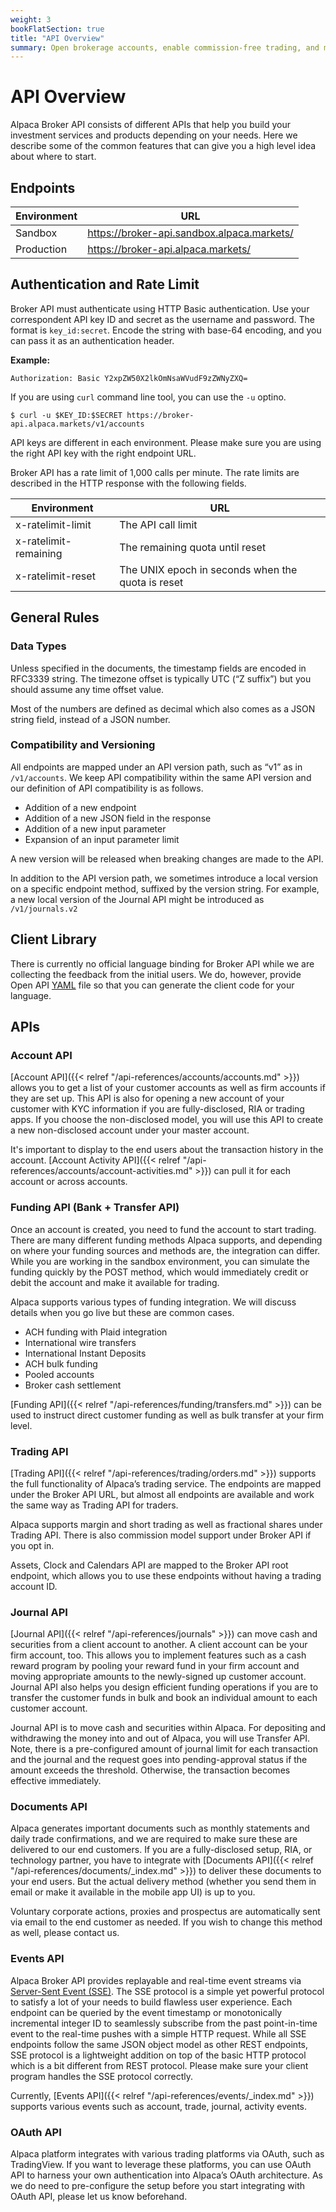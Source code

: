 ```yaml
---
weight: 3
bookFlatSection: true
title: "API Overview"
summary: Open brokerage accounts, enable commission-free trading, and manage the ongoing user experience with Alpaca Broker API
---
```


# API Overview

Alpaca Broker API consists of different APIs that help you build your investment services and products depending on your needs. Here we describe some of the common features that can give you a high level idea about where to start.

## **Endpoints**

| Environment | URL                                        |
| ----------- | ------------------------------------------ |
| Sandbox     | https://broker-api.sandbox.alpaca.markets/ |
| Production  | https://broker-api.alpaca.markets/         |

## **Authentication and Rate Limit**

Broker API must authenticate using HTTP Basic authentication. Use your
correspondent API key ID and secret as the username and password. The format is
`key_id:secret`. Encode the string with base-64 encoding, and you can pass it as
an authentication header.

**Example:**

```
Authorization: Basic Y2xpZW50X2lkOmNsaWVudF9zZWNyZXQ=
```

If you are using `curl` command line tool, you can use the `-u` optino.

```
$ curl -u $KEY_ID:$SECRET https://broker-api.alpaca.markets/v1/accounts
```

API keys are different in each environment. Please make sure you are using the right API key with the right endpoint URL.

Broker API has a rate limit of 1,000 calls per minute. The rate limits are described in the HTTP response with the following fields.

| Environment           | URL                                               |
| --------------------- | ------------------------------------------------- |
| x-ratelimit-limit     | The API call limit                                |
| x-ratelimit-remaining | The remaining quota until reset                   |
| x-ratelimit-reset     | The UNIX epoch in seconds when the quota is reset |

## **General Rules**

### Data Types

Unless specified in the documents, the timestamp fields are encoded in RFC3339 string. The timezone offset is typically UTC (“Z suffix”) but you should assume any time offset value.

Most of the numbers are defined as decimal which also comes as a JSON string field, instead of a JSON number.

### Compatibility and Versioning

All endpoints are mapped under an API version path, such as “v1” as in `/v1/accounts`. We keep API compatibility within the same API version and our definition of API compatibility is as follows.

- Addition of a new endpoint
- Addition of a new JSON field in the response
- Addition of a new input parameter
- Expansion of an input parameter limit

A new version will be released when breaking changes are made to the API.

In addition to the API version path, we sometimes introduce a local version on a specific endpoint method, suffixed by the version string. For example, a new local version of the Journal API might be introduced as `/v1/journals.v2`

## **Client Library**

There is currently no official language binding for Broker API while we are collecting the feedback from the initial users. We do, however, provide Open API [YAML](https://github.com/alpacahq/bkdocs/blob/master/assets/openapi.yaml) file so that you can generate the client code for your language.

## **APIs**

### Account API

[Account API]({{< relref "/api-references/accounts/accounts.md" >}}) allows
you to get a list of your customer accounts as well as firm accounts if they are
set up. This API is also for opening a new account of your customer with KYC
information if you are fully-disclosed, RIA or trading apps. If you choose the
non-disclosed model, you will use this API to create a new non-disclosed account
under your master account.

It's important to display to the end users about the transaction history in the
account. [Account Activity API]({{< relref "/api-references/accounts/account-activities.md" >}}) can pull it for each
account or across accounts.

### Funding API (Bank + Transfer API)

Once an account is created, you need to fund the account to start trading. There
are many different funding methods Alpaca supports, and depending on where your
funding sources and methods are, the integration can differ. While you are
working in the sandbox environment, you can simulate the funding quickly by the
POST method, which would immediately credit or debit the account and make it
available for trading.

Alpaca supports various types of funding integration. We will discuss details when you go live but these are common cases.

- ACH funding with Plaid integration
- International wire transfers
- International Instant Deposits
- ACH bulk funding
- Pooled accounts
- Broker cash settlement

[Funding API]({{< relref "/api-references/funding/transfers.md" >}}) can be
used to instruct direct customer funding as well as bulk transfer at your firm
level.

### Trading API

[Trading API]({{< relref "/api-references/trading/orders.md" >}}) supports
the full functionality of Alpaca’s trading service. The endpoints are mapped
under the Broker API URL, but almost all endpoints are available and work the
same way as Trading API for traders.

Alpaca supports margin and short trading as well as fractional shares under Trading API. There is also commission model support under Broker API if you opt in.

Assets, Clock and Calendars API are mapped to the Broker API root endpoint, which allows you to use these endpoints without having a trading account ID.

### Journal API

[Journal API]({{< relref "/api-references/journals" >}}) can move
cash and securities from a client account to another. A client account can be
your firm account, too. This allows you to implement features such as a cash
reward program by pooling your reward fund in your firm account and moving
appropriate amounts to the newly-signed up customer account. Journal API also
helps you design efficient funding operations if you are to transfer the
customer funds in bulk and book an individual amount to each customer account.

Journal API is to move cash and securities within Alpaca. For depositing and withdrawing the money into and out of Alpaca, you will use Transfer API. Note, there is a pre-configured amount of journal limit for each transaction and the journal and the request goes into pending-approval status if the amount exceeds the threshold. Otherwise, the transaction becomes effective immediately.

### Documents API

Alpaca generates important documents such as monthly statements and daily trade
confirmations, and we are required to make sure these are delivered to our end
customers. If you are a fully-disclosed setup, RIA, or technology partner, you
have to integrate with [Documents API]({{< relref
"/api-references/documents/_index.md" >}}) to deliver these documents to
your end users. But the actual delivery method (whether you send them in email
or make it available in the mobile app UI) is up to you.

Voluntary corporate actions, proxies and prospectus are automatically sent via email to the end customer as needed. If you wish to change this method as well, please contact us.

### Events API

Alpaca Broker API provides replayable and real-time event streams via
[Server-Sent Event
(SSE)](https://html.spec.whatwg.org/multipage/server-sent-events.html). The SSE
protocol is a simple yet powerful protocol to satisfy a lot of your needs to
build flawless user experience. Each endpoint can be queried by the event
timestamp or monotonically incremental integer ID to seamlessly subscribe from
the past point-in-time event to the real-time pushes with a simple HTTP request.
While all SSE endpoints follow the same JSON object model as other REST
endpoints, SSE protocol is a lightweight addition on top of the basic HTTP
protocol which is a bit different from REST protocol. Please make sure your
client program handles the SSE protocol correctly.

Currently, [Events API]({{< relref "/api-references/events/_index.md" >}})
supports various events such as account, trade, journal, activity events.

### OAuth API

Alpaca platform integrates with various trading platforms via OAuth, such as TradingView. If you want to leverage these platforms, you can use OAuth API to harness your own authentication into Alpaca’s OAuth architecture. As we do need to pre-configure the setup before you start integrating with OAuth API, please let us know beforehand.

&nbsp;

